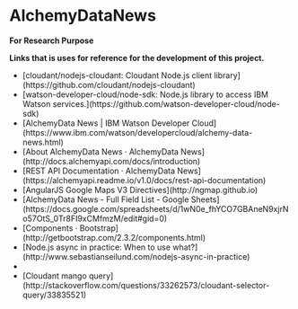 # AlchemyDataNews
**For Research Purpose**

**Links that is uses for reference for the development of this project.**

<ul>
<li> [cloudant/nodejs-cloudant: Cloudant Node.js client library](https://github.com/cloudant/nodejs-cloudant)</li>
<li> [watson-developer-cloud/node-sdk: Node.js library to access IBM Watson services.](https://github.com/watson-developer-cloud/node-sdk) </li>
<li> [AlchemyData News | IBM Watson Developer Cloud](https://www.ibm.com/watson/developercloud/alchemy-data-news.html) </li>
<li> [About AlchemyData News · AlchemyData News](http://docs.alchemyapi.com/docs/introduction) </li>
<li> [REST API Documentation · AlchemyData News](https://alchemyapi.readme.io/v1.0/docs/rest-api-documentation) </li>
<li> [AngularJS Google Maps V3 Directives](http://ngmap.github.io) </li>
<li> [AlchemyData News - Full Field List - Google Sheets](https://docs.google.com/spreadsheets/d/1wN0e_fhYCO7GBAneN9xjrNo57OtS_0Tr8FI9xCMfmzM/edit#gid=0) </li>
<li> [Components · Bootstrap](http://getbootstrap.com/2.3.2/components.html) </li>
<li> [Node.js async in practice: When to use what?](http://www.sebastianseilund.com/nodejs-async-in-practice) <li>
<li> [Cloudant mango query](http://stackoverflow.com/questions/33262573/cloudant-selector-query/33835521)</li>
</ul>

